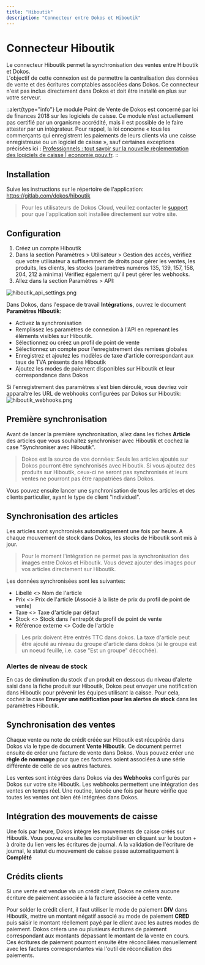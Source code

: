 ```yaml
---
title: "Hiboutik"
description: "Connecteur entre Dokos et Hiboutik"
---
```


# Connecteur Hiboutik

Le connecteur Hiboutik permet la synchronisation des ventes entre Hiboutik et Dokos.  
L'objectif de cette connexion est de permettre la centralisation des données de vente et des écritures comptables associées dans Dokos.
Ce connecteur n'est pas inclus directement dans Dokos et doit être installé en plus sur votre serveur.


::alert{type="info"}
Le module Point de Vente de Dokos est concerné par loi de finances 2018 sur les logiciels de caisse. Ce module n’est actuellement pas certifié par un organisme accrédité, mais il est possible de le faire attester par un intégrateur. Pour rappel, la loi concerne « tous les commerçants qui enregistrent les paiements de leurs clients via une caisse enregistreuse ou un logiciel de caisse », sauf certaines exceptions précisées ici : [Professionnels : tout savoir sur la nouvelle règlementation des logiciels de caisse | economie.gouv.fr](https://www.economie.gouv.fr/entreprises/logiciel-caisse-reglementation).
::


## Installation

Suive les instructions sur le répertoire de l'application: https://gitlab.com/dokos/hiboutik

> Pour les utilisateurs de Dokos Cloud, veuillez contacter le [support](mailto:help@dokos.cloud) pour que l'application soit installée directement sur votre site.

## Configuration

1. Créez un compte Hiboutik
2. Dans la section Paramètres > Utilisateur > Gestion des accès, vérifiez que votre utilisateur a suffisemment de droits pour gérer les ventes, les produits, les clients, les stocks (paramètres numéros 135, 139, 157, 158, 204, 212 à minima)
Vérifiez également qu'il peut gérer les webhooks.
3. Allez dans la section Paramètres > API:

![hiboutik_api_settings.png](/content/integrations/hiboutik/hiboutik_api_settings.png)

Dans Dokos, dans l'espace de travail **Intégrations**, ouvrez le document **Paramètres Hiboutik**:  
- Activez la synchronisation
- Remplissez les paramètres de connexion à l'API en reprenant les éléments visibles sur Hiboutik.
- Sélectionnez ou créez un profil de point de vente
- Sélectionnez un compte pour l'enregistrement des remises globales
- Enregistrez et ajoutez les modèles de taxe d'article correspondant aux taux de TVA présents dans Hiboutik
- Ajoutez les modes de paiement disponibles sur Hiboutik et leur correspondance dans Dokos

Si l'enregistrement des paramètres s'est bien déroulé, vous devriez voir apparaître les URL de webhooks configurées par Dokos sur Hiboutik:
![hiboutik_webhooks.png](/content/integrations/hiboutik/hiboutik_webhooks.png)

## Première synchronisation

Avant de lancer la première synchronisation, allez dans les fiches __Article__ des articles que vous souhaitez synchroniser avec Hiboutik et cochez la case "Synchroniser avec Hiboutik".

> Dokos est la source de vos données: Seuls les articles ajoutés sur Dokos pourront être synchronisés avec Hiboutik.
Si vous ajoutez des produits sur Hiboutik, ceux-ci ne seront pas synchronisés et leurs ventes ne pourront pas être rappatriées dans Dokos.

Vous pouvez ensuite lancer une synchronisation de tous les articles et des clients particulier, ayant le type de client "Individuel".

## Synchronisation des articles

Les articles sont synchronisés automatiquement une fois par heure.
A chaque mouvement de stock dans Dokos, les stocks de Hiboutik sont mis à jour.

> Pour le moment l'intégration ne permet pas la synchronisation des images entre Dokos et Hiboutik.
> Vous devez ajouter des images pour vos articles directement sur Hiboutik.

Les données synchronisées sont les suivantes:

- Libellé <> Nom de l'article
- Prix <> Prix de l'article (Associé à la liste de prix du profil de point de vente)
- Taxe <> Taxe d'article par défaut
- Stock <> Stock dans l'entrepôt du profil de point de vente
- Référence externe <> Code de l'article

> Les prix doivent être entrés TTC dans dokos.
La taxe d'article peut être ajouté au niveau du groupe d'article dans dokos (si le groupe est un noeud feuille, i.e. case "Est un groupe" décochée).

### Alertes de niveau de stock

En cas de diminution du stock d'un produit en dessous du niveau d'alerte saisi dans la fiche produit sur Hiboutik, Dokos peut envoyer une notification dans Hiboutik pour prévenir les équipes utilisant la caisse.
Pour cela, cochez la case **Envoyer une notification pour les alertes de stock** dans les paramètres Hiboutik.


## Synchronisation des ventes

Chaque vente ou note de crédit créée sur Hiboutik est récupérée dans Dokos via le type de document __Vente Hiboutik__.
Ce document permet ensuite de créer une facture de vente dans Dokos.
Vous pouvez créer une **règle de nommage** pour que ces factures soient associées à une série différente de celle de vos autres factures.


Les ventes sont intégrées dans Dokos via des __Webhooks__ configurés par Dokos sur votre site Hiboutik.
Les webhooks permettent une intégration des ventes en temps réel.
Une routine, lancée une fois par heure vérifie que toutes les ventes ont bien été intégrées dans Dokos.

## Intégration des mouvements de caisse

Une fois par heure, Dokos intègre les mouvements de caisse créés sur Hiboutik.
Vous pouvez ensuite les comptabiliser en cliquant sur le bouton + à droite du lien vers les écritures de journal.
A la validation de l'écriture de journal, le statut du mouvement de caisse passe automatiquement à __Complété__


## Crédits clients

Si une vente est vendue via un crédit client, Dokos ne créera aucune écriture de paiement associée à la facture associée à cette vente.

Pour solder le crédit client, il faut utiliser le mode de paiement **DIV** dans Hiboutik, mettre un montant négatif associé au mode de paiement **CRED** puis saisir le montant réellement payé par le client avec les autres modes de paiement.
Dokos créera une ou plusieurs écritures de paiement correspondant aux montants dépassant le montant de la vente en cours.
Ces écritures de paiement pourront ensuite être réconciliées manuellement avec les factures correspondantes via l'outil de réconciliation des paiements.


